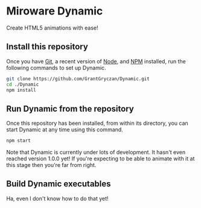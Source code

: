 # Miroware Dynamic
Create HTML5 animations with ease!

## Install this repository
Once you have [Git](https://git-scm.com/), a recent version of [Node](https://nodejs.org/), and [NPM](https://www.npmjs.com/get-npm) installed, run the following commands to set up Dynamic.
```sh
git clone https://github.com/GrantGryczan/Dynamic.git
cd ./Dynamic
npm install
```

## Run Dynamic from the repository
Once this repository has been installed, from within its directory, you can start Dynamic at any time using this command.
```sh
npm start
```
Note that Dynamic is currently under lots of development. It hasn't even reached version 1.0.0 yet! If you're expecting to be able to animate with it at this stage then you're far from right.

## Build Dynamic executables
Ha, even I don't know how to do that yet!
